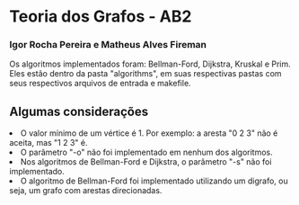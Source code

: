 # Teoria dos Grafos - AB2

<h3>Igor Rocha Pereira e Matheus Alves Fireman</h3>
  
 Os algoritmos implementados foram: Bellman-Ford, Dijkstra, Kruskal e Prim. Eles estão dentro da pasta "algorithms", em suas respectivas pastas com seus respectivos arquivos de entrada e makefile.
 
 ## Algumas considerações
 <li>O valor mínimo de um vértice é 1. Por exemplo: a aresta "0 2 3" não é aceita, mas "1 2 3" é. 
 <li>O parâmetro "-o" não foi implementado em nenhum dos algoritmos.
 <li>Nos algoritmos de Bellman-Ford e Dijkstra, o parâmetro "-s" não foi implementado.
 <li>O algoritmo de Bellman-Ford foi implementado utilizando um digrafo, ou seja, um grafo com arestas direcionadas.
 
